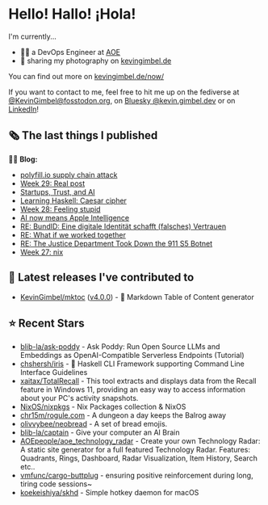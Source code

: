 # Hello! Hallo! ¡Hola!

I'm currently...
- 👨‍💻 a DevOps Engineer at [AOE](https://aoe.com)
- 📸 sharing my photography on [kevingimbel.de](https://kevingimbel.de/photography)

You can find out more on [kevingimbel.de/now/](https://kevingimbel.de/now/)

If you want to contact to me, feel free to hit me up on the fediverse at [@KevinGimbel@fosstodon.org](https://fosstodon.org/@KevinGimbel), on [Bluesky @kevin.gimbel.dev](https://bsky.app/profile/kevin.gimbel.dev) or on [LinkedIn](https://www.linkedin.com/in/kevingimbel/)!

## 🗞 The last things I published

🧑‍💻 **Blog:**

- [polyfill.io supply chain attack](https://kevingimbel.de/blog/2024/06/polyfill-io-supply-chain-attack/)
- [Week 29: Real post](https://kevingimbel.de/blog/2024/06/week-29-real-post/)
- [Startups, Trust, and AI](https://kevingimbel.de/blog/2024/06/startups-trust-and-ai/)
- [Learning Haskell: Caesar cipher](https://kevingimbel.de/blog/2024/06/learning-haskell-caesar-cipher/)
- [Week 28: Feeling stupid](https://kevingimbel.de/blog/2024/06/week-28-feeling-stupid/)
- [AI now means Apple Intelligence](https://kevingimbel.de/blog/2024/06/ai-now-means-apple-intelligence/)
- [RE: BundID: Eine digitale Identität schafft (falsches) Vertrauen](https://kevingimbel.de/blog/2024/06/re-bundid-eine-digitale-identitat-schafft-falsches-vertrauen/)
- [RE: What if we worked together](https://kevingimbel.de/blog/2024/06/re-what-if-we-worked-together/)
- [RE: The Justice Department Took Down the 911 S5 Botnet](https://kevingimbel.de/blog/2024/06/re-the-justice-department-took-down-the-911-s5-botnet/)
- [Week 27: nix](https://kevingimbel.de/blog/2024/06/week-27-nix/)

## 🔭 Latest releases I've contributed to

- [KevinGimbel/mktoc](https://github.com/KevinGimbel/mktoc) ([v4.0.0](https://github.com/KevinGimbel/mktoc/releases/tag/v4.0.0)) - 🦀 Markdown Table of Content generator

## ⭐ Recent Stars

- [blib-la/ask-poddy](https://github.com/blib-la/ask-poddy) - Ask Poddy: Run Open Source LLMs and Embeddings as OpenAI-Compatible Serverless Endpoints (Tutorial)
- [chshersh/iris](https://github.com/chshersh/iris) - 🌈 Haskell CLI Framework supporting Command Line Interface Guidelines
- [xaitax/TotalRecall](https://github.com/xaitax/TotalRecall) - This tool extracts and displays data from the Recall feature in Windows 11, providing an easy way to access information about your PC&#39;s activity snapshots.
- [NixOS/nixpkgs](https://github.com/NixOS/nixpkgs) - Nix Packages collection &amp; NixOS
- [chr15m/rogule.com](https://github.com/chr15m/rogule.com) - A dungeon a day keeps the Balrog away
- [olivvybee/neobread](https://github.com/olivvybee/neobread) - A set of bread emojis.
- [blib-la/captain](https://github.com/blib-la/captain) - Give your computer an AI Brain
- [AOEpeople/aoe_technology_radar](https://github.com/AOEpeople/aoe_technology_radar) - Create your own Technology Radar: A static site generator for a full featured Technology Radar. Features: Quadrants, Rings, Dashboard, Radar Visualization, Item History, Search etc..
- [vmfunc/cargo-buttplug](https://github.com/vmfunc/cargo-buttplug) -  ensuring positive reinforcement during long, tiring code sessions~
- [koekeishiya/skhd](https://github.com/koekeishiya/skhd) -  Simple hotkey daemon for macOS

